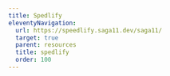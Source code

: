 ```yaml
---
title: Spedlify
eleventyNavigation:
  url: https://speedlify.saga11.dev/saga11/
  target: true
  parent: resources
  title: spedlify
  order: 100
---
```

